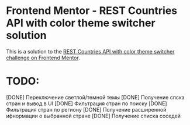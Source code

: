 # Frontend Mentor - REST Countries API with color theme switcher solution

This is a solution to the [REST Countries API with color theme switcher challenge on Frontend Mentor](https://www.frontendmentor.io/challenges/rest-countries-api-with-color-theme-switcher-5cacc469fec04111f7b848ca).

# TODO:
[DONE] Переключение светлой/темной темы
[DONE] Получение спска стран и вывод в UI
[DONE] Фильтрация стран по поиску
[DONE] Фильтрация стран по региону
[DONE] Получение расширенной ифнормации о выбранной стране
[DONE] Получение списка соседей

